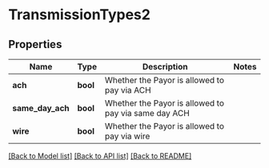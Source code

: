 # TransmissionTypes2

## Properties
Name | Type | Description | Notes
------------ | ------------- | ------------- | -------------
**ach** | **bool** | Whether the Payor is allowed to pay via ACH | 
**same_day_ach** | **bool** | Whether the Payor is allowed to pay via same day ACH | 
**wire** | **bool** | Whether the Payor is allowed to pay via wire | 

[[Back to Model list]](../README.md#documentation-for-models) [[Back to API list]](../README.md#documentation-for-api-endpoints) [[Back to README]](../README.md)


